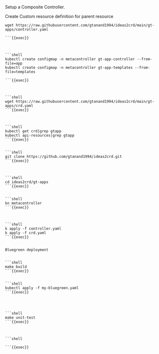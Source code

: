 Setup a Composite Controller.

Create Custom resource definition for parent resource
```shell
wget https://raw.githubusercontent.com/gtanand1994/ideas2crd/main/gt-apps/controller.yaml
 
```{{exec}}



```shell
kubectl create configmap -n metacontroller gt-app-controller --from-file=app
kubectl create configmap -n metacontroller gt-app-templates --from-file=templates
 
```{{exec}}



```shell
wget https://raw.githubusercontent.com/gtanand1994/ideas2crd/main/gt-apps/crd.yaml 
```{{exec}}



```shell
kubectl get crd|grep gtapp
kubectl api-resources|grep gtapp 
```{{exec}}


```shell
git clone https://github.com/gtanand1994/ideas2crd.git
```{{exec}}



```shell
cd ideas2crd/gt-apps
```{{exec}}


```shell
kn metacontroller
```{{exec}}



```shell
k apply -f controller.yaml
k apply -f crd.yaml 
```{{exec}}


Bluegreen deployment


```shell
make build 
```{{exec}}


```shell
kubectl apply -f my-bluegreen.yaml
```{{exec}}




```shell
make unit-test
```{{exec}}



```shell
 
```{{exec}}


